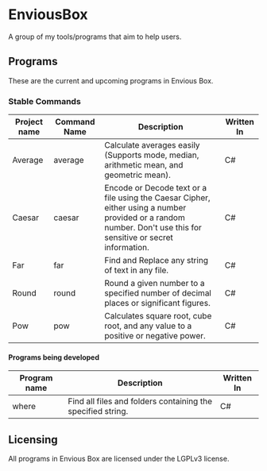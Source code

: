 # EnviousBox
A group of my tools/programs that aim to help users.

## Programs
These are the current and upcoming programs in Envious Box.

### Stable Commands
| Project name | Command Name | Description | Written  In |
|-|-|-|-|
| Average | average | Calculate averages easily (Supports mode, median, arithmetic mean, and geometric mean). | C# |
| Caesar | caesar | Encode or Decode text or a file using the Caesar Cipher, either using a number provided or a random number. Don't use this for sensitive or secret information. | C# |
| Far | far | Find and Replace any string of text in any file. | C# |
| Round | round | Round a given number to a specified number of decimal places or significant figures. | C# |
| Pow | pow | Calculates square root, cube root, and any value to a positive or negative power. | C# |

#### Programs being developed
| Program name | Description | Written  In |
|-|-|-|
| where | Find all files and folders containing the specified string. | C# |





## Licensing
All programs in Envious Box are licensed under the LGPLv3 license.
